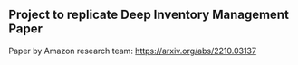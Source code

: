 ## Project to replicate Deep Inventory Management Paper

Paper by Amazon research team: https://arxiv.org/abs/2210.03137


